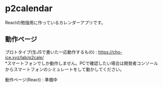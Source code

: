 # p2calendar

Reactの勉強用に作っているカレンダーアプリです。

## 動作ページ

プロトタイプ(生JSで書いた一応動作するもの) : https://cho-ice.xyz/lab/p2cale/  
*スマートフォンでしか動作しません。PCで確認したい場合は開発者コンソールからスマートフォンのシミュレートをして動かしてください。

動作ページ(React) : 準備中